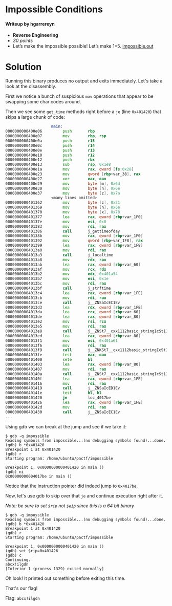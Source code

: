 # Impossible Conditions
#### Writeup by hgarrereyn
* **Reverse Engineering**
* *30 points*
* Let’s make the impossible possible! Let’s make 1=5. [impossible.out](https://github.com/hgarrereyn/Th3g3ntl3man-CTF-Writeups/raw/ec055096672b3ca26df1a600ae572486e5db4bc9/2017/PACTF_2017/problems/boole/Impossible_Conditions/impossible)

# Solution

Running this binary produces no output and exits immediately. Let's take a look at the disassembly.

First we notice a bunch of suspicious `mov` operations that appear to be swapping some char codes around.

Then we see some `get_time` methods right before a `je` (line `0x401420`) that skips a large chunk of code:

```asm
					main:
0000000000400e06         push       rbp                                         ; DATA XREF=_start+29
0000000000400e07         mov        rbp, rsp
0000000000400e0a         push       r15
0000000000400e0c         push       r14
0000000000400e0e         push       r13
0000000000400e10         push       r12
0000000000400e12         push       rbx
0000000000400e13         sub        rsp, 0x1e8
0000000000400e1a         mov        rax, qword [fs:0x28]
0000000000400e23         mov        qword [rbp+var_38], rax
0000000000400e27         xor        eax, eax
0000000000400e29         mov        byte [m], 0x6d
0000000000400e30         mov        byte [n], 0x6e
0000000000400e37         mov        byte [z], 0x7a
					<many lines omitted>
0000000000401362         mov        byte [z], 0x21
0000000000401369         mov        byte [n], 0x6e
0000000000401370         mov        byte [x], 0x78
0000000000401377         lea        rax, qword [rbp+var_1F0]
000000000040137e         mov        esi, 0x0                                    ; argument "tzp" for method j_gettimeofday
0000000000401383         mov        rdi, rax                                    ; argument "tp" for method j_gettimeofday
0000000000401386         call       j_gettimeofday
000000000040138b         mov        rax, qword [rbp+var_1F0]
0000000000401392         mov        qword [rbp+var_1F8], rax
0000000000401399         lea        rax, qword [rbp+var_1F8]
00000000004013a0         mov        rdi, rax                                    ; argument "clock" for method j_localtime
00000000004013a3         call       j_localtime
00000000004013a8         mov        rdx, rax
00000000004013ab         lea        rax, qword [rbp+var_60]
00000000004013af         mov        rcx, rdx                                    ; argument "timeptr" for method j_strftime
00000000004013b2         mov        edx, 0x401a54                               ; "%m-%d-%Y\\t%T.", argument "format" for method j_strftime
00000000004013b7         mov        esi, 0x1e                                   ; argument "maxsize" for method j_strftime
00000000004013bc         mov        rdi, rax                                    ; argument "s" for method j_strftime
00000000004013bf         call       j_strftime
00000000004013c4         lea        rax, qword [rbp+var_1FE]
00000000004013cb         mov        rdi, rax
00000000004013ce         call       j__ZNSaIcEC1Ev
00000000004013d3         lea        rdx, qword [rbp+var_1FE]
00000000004013da         lea        rcx, qword [rbp+var_60]
00000000004013de         lea        rax, qword [rbp+var_80]
00000000004013e2         mov        rsi, rcx
00000000004013e5         mov        rdi, rax
00000000004013e8         call       j__ZNSt7__cxx1112basic_stringIcSt11char_traitsIcESaIcEEC1EPKcRKS3_
00000000004013ed         lea        rax, qword [rbp+var_80]
00000000004013f1         mov        esi, 0x401a61
00000000004013f6         mov        rdi, rax
00000000004013f9         call       j__ZNKSt7__cxx1112basic_stringIcSt11char_traitsIcESaIcEE7compareEPKc
00000000004013fe         test       eax, eax
0000000000401400         sete       bl
0000000000401403         lea        rax, qword [rbp+var_80]
0000000000401407         mov        rdi, rax
000000000040140a         call       j__ZNSt7__cxx1112basic_stringIcSt11char_traitsIcESaIcEED1Ev
000000000040140f         lea        rax, qword [rbp+var_1FE]
0000000000401416         mov        rdi, rax
0000000000401419         call       j__ZNSaIcED1Ev
000000000040141e         test       bl, bl
0000000000401420         je         loc_4017be
0000000000401426         lea        rax, qword [rbp+var_1FE]
000000000040142d         mov        rdi, rax
0000000000401430         call       j__ZNSaIcEC1Ev
...
```

Using gdb we can break at the jump and see if we take it:

```
$ gdb -q impossible
Reading symbols from impossible...(no debugging symbols found)...done.
(gdb) b *0x401420
Breakpoint 1 at 0x401420
(gdb) r
Starting program: /home/ubuntu/pactf/impossible

Breakpoint 1, 0x0000000000401420 in main ()
(gdb) ni
0x00000000004017be in main ()
```

Notice that the instruction pointer did indeed jump to `0x4017be`.

Now, let's use gdb to skip over that `je` and continue execution right after it.

*Note: be sure to set `$rip` not `$eip` since this is a 64 bit binary*

```
$ gdb -q impossible
Reading symbols from impossible...(no debugging symbols found)...done.
(gdb) b *0x401420
Breakpoint 1 at 0x401420
(gdb) r
Starting program: /home/ubuntu/pactf/impossible

Breakpoint 1, 0x0000000000401420 in main ()
(gdb) set $rip=0x401426
(gdb) c
Continuing.
abcx!ilgdn
[Inferior 1 (process 1329) exited normally]
```

Oh look! It printed out something before exiting this time.

That's our flag!

Flag: `abcx!ilgdn`
